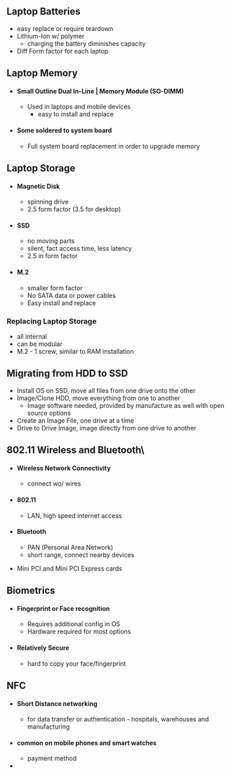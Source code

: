 ## Laptop Batteries
- easy replace or require teardown
- Lithium-Ion w/ polymer
	- charging the battery diminishes capacity 
- Diff Form factor for each laptop

## Laptop Memory 
- #### Small Outline Dual In-Line | Memory Module (SO-DIMM)
	- Used in laptops and mobile devices
		- easy to install and replace
- #### Some soldered to system board
	- Full system board replacement in order to upgrade memory
## Laptop Storage 
- #### Magnetic Disk
	- spinning drive
	- 2.5 form factor (3.5 for desktop)
- #### SSD 
	- no moving parts
	- silent, fact access time, less latency 
	- 2.5 in form factor
- #### M.2
	- smaller form factor
	- No SATA data or power cables
	- Easy install and replace
### Replacing Laptop Storage
- all internal
- can be modular
- M.2 - 1 screw, similar to RAM installation 

## Migrating from HDD to SSD
* Install OS on SSD, move all files from one drive onto the other
* Image/Clone HDD, move everything from one to another
	* Image software needed, provided by manufacture as well with open source options
* Create an Image File, one drive at a time
* Drive to Drive Image, image directly from one drive to another

## 802.11 Wireless and Bluetooth\
- #### Wireless Network Connectivity 
	- connect wo/ wires
- #### 802.11 
	- LAN, high speed internet access
- #### Bluetooth
	- PAN (Personal Area Network)
	- short range, connect nearby devices

- Mini PCI and Mini PCI Express cards

## Biometrics
- #### Fingerprint or Face recognition
	- Requires additional config in OS 
	- Hardware required for most options
- #### Relatively Secure
	- hard to copy your face/fingerprint

## NFC
- #### Short Distance networking
	- for data transfer or authentication 
					 - hospitals, warehouses and manufacturing
- #### common on mobile phones and smart watches 
	- payment method
- 